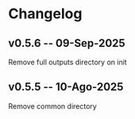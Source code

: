 # **Changelog**

## v0.5.6 -- 09-Sep-2025
Remove full outputs directory on init

## v0.5.5 -- 10-Ago-2025
Remove common directory

